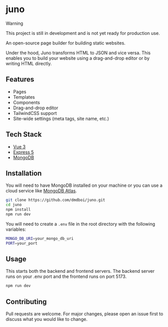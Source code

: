 # juno

> [!WARNING]  
> This project is still in development and is not yet ready for production use.

An open-source page builder for building static websites.

Under the hood, Juno transforms HTML to JSON and vice versa. This enables you to build your website using a drag-and-drop editor or by writing HTML directly.

## Features

- Pages
- Templates
- Components
- Drag-and-drop editor
- TailwindCSS support
- Site-wide settings (meta tags, site name, etc.)

## Tech Stack

- [Vue 3](https://v3.vuejs.org/)
- [Express 5](https://expressjs.com/)
- [MongoDB](https://www.mongodb.com/)

## Installation

You will need to have MongoDB installed on your machine or you can use a cloud service like [MongoDB Atlas](https://www.mongodb.com/cloud/atlas).

```bash
git clone https://github.com/dmdboi/juno.git
cd juno
npm install
npm run dev
```

You will need to create a `.env` file in the root directory with the following variables:

```bash
MONGO_DB_URI=your_mongo_db_uri
PORT=your_port
```

## Usage

This starts both the backend and frontend servers. The backend server runs on your .env port and the frontend runs on port 5173.

```bash
npm run dev
```

## Contributing

Pull requests are welcome. For major changes, please open an issue first to discuss what you would like to change.